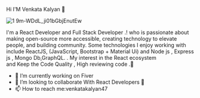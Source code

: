  Hi I'M Venkata Kalyan 👋
 
 ![1 9m-WDdL_ji01bGbjEnutEw](https://user-images.githubusercontent.com/69142651/93917610-d575ae80-fd28-11ea-88e6-a603d8562d6f.gif)

I'm a React Developer and Full Stack Developer .! who is passionate about making open-source more accessible, creating technology to elevate people, and building community. Some technologies I enjoy working with include ReactJS,  (JavaScript, Bootstrap + Material Ui) and  Node js , Express js , Mongo Db,GraphQL. . My interest in the React ecosystem  
and Keep the Code Quality , High reviewing code .👀


- 🔭 I’m currently working on Fiver
- 👯 I’m looking to collaborate With  React Developers 🎉
- 📫 How to reach me:venkatakalyan47

